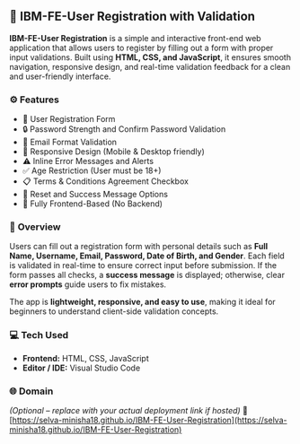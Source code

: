 ## 🧾 **IBM-FE-User Registration with Validation**

**IBM-FE-User Registration** is a simple and interactive front-end web application that allows users to register by filling out a form with proper input validations.
Built using **HTML, CSS, and JavaScript**, it ensures smooth navigation, responsive design, and real-time validation feedback for a clean and user-friendly interface.


### ⚙️ **Features**

* 📝 User Registration Form
* 🔒 Password Strength and Confirm Password Validation
* 📧 Email Format Validation
* 📱 Responsive Design (Mobile & Desktop friendly)
* ⚠️ Inline Error Messages and Alerts
* ✅ Age Restriction (User must be 18+)
* 📋 Terms & Conditions Agreement Checkbox
* 🔁 Reset and Success Message Options
* 🎨 Fully Frontend-Based (No Backend)


### 🧠 **Overview**

Users can fill out a registration form with personal details such as **Full Name, Username, Email, Password, Date of Birth, and Gender**.
Each field is validated in real-time to ensure correct input before submission.
If the form passes all checks, a **success message** is displayed; otherwise, clear **error prompts** guide users to fix mistakes.

The app is **lightweight, responsive, and easy to use**, making it ideal for beginners to understand client-side validation concepts.


### 💻 **Tech Used**

* **Frontend:** HTML, CSS, JavaScript
* **Editor / IDE:** Visual Studio Code



### 🌐 **Domain**

*(Optional – replace with your actual deployment link if hosted)*
🔗 [https://selva-minisha18.github.io/IBM-FE-User-Registration](https://selva-minisha18.github.io/IBM-FE-User-Registration)





